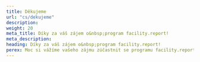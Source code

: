 ```yaml
---
title: Děkujeme
url: "cs/dekujeme"
description: 
weight: 20
meta_title: Díky za váš zájem o&nbsp;program facility.report!
meta_description: 
heading: Díky za váš zájem o&nbsp;program facility.report!
perex: Moc si vážíme vašeho zájmu zúčastnit se programu facility.report.<br/><br/> Prvním krokem je společný telefonát, kde se domluvíme na dalším postupu. Informace jsme vám poslali na zadaný e-mail.
---
```

